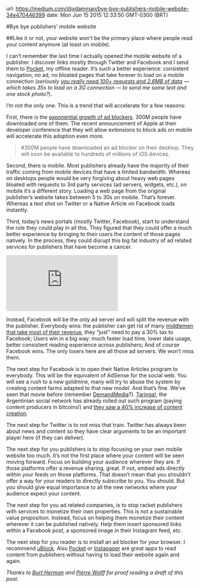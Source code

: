 url: https://medium.com/@xdamman/bye-bye-publishers-mobile-website-34e470446399
date: Mon Jun 15 2015 12:33:50 GMT-0300 (BRT)


#Bye bye publishers’ mobile website

##Like it or not, your website won’t be the primary place where people read your content anymore (at least on mobile).

I can’t remember the last time I actually opened the mobile website of a publisher. I discover links mostly through Twitter and Facebook and I send them to [Pocket](http://getpocket.com), my offline reader. It’s such a better experience: consistent navigation, no ad, no bloated pages that take forever to load on a mobile connection (*seriously [you really need 100+ requests and 2.6MB of data](http://xdamman.com/website-optimization-grunt-uncss) — which takes 35s to load on a 3G connection — to send me some text and one stock photo?*).

I’m not the only one. This is a trend that will accelerate for a few reasons:

First, there is the [exponential growth of ad blockers](http://www.mondaynote.com/2015/05/25/ad-blocks-doomsday-scenarios/). 300M people have downloaded one of them. The recent announcement of Apple at their developer conference that they will allow extensions to block ads on mobile will accelerate this adoption even more.
> #300M people have downloaded an ad blocker on their desktop. They will soon be available to hundreds of millions of iOS devices.

Second, there is mobile. Most publishers already have the majority of their traffic coming from mobile devices that have a limited bandwidth. Whereas on desktops people would be very forgiving about heavy web pages bloated with requests to 3rd party services (ad servers, widgets, etc.), on mobile it’s a different story. Loading a web page from the original publisher’s website takes between 5 to 30s on mobile. That’s forever. Whereas a text shot on Twitter or a Native Article on Facebook loads instantly.

Third, today’s news portals (mostly Twitter, Facebook), start to understand the role they could play in all this. They figured that they could offer a much better experience by bringing to their users the content of those pages natively. In the process, they could disrupt this big fat industry of ad related services for publishers that have become a cancer.

<iframe src="https://medium.com/media/d6c3239cf3c3e9b3316373b2459b2c77" frameborder=0></iframe>

Instead, Facebook will be the only ad server and will split the revenue with the publisher. Everybody wins: the publisher can get rid of many [middlemen that take most of their revenue](http://adage.com/article/digital/web-publishers-left-ad-spoils-split/142332/), they “just” need to pay a 30% tax to Facebook; Users win in a big way: much faster load time, lower data usage, better consistent reading experience across publishers; And of course Facebook wins. The only losers here are all those ad servers. We won’t miss them.

The next step for Facebook is to open their Native Articles program to everybody. This will be the equivalent of AdSense for the social web. You will see a rush to a new goldmine, many will try to abuse the system by creating content farms adapted to that new model. And that’s fine. We’ve seen that movie before (remember [DemandMedia](https://en.wikipedia.org/wiki/Demand_Media)?). [Taringa!](http://www.taringa.net), the Argentinian social network has already rolled out such program (paying content producers in bitcoins!) and [they saw a 40% increase of content creation](http://cointelegraph.com/news/114492/taringa-social-network-sees-40-spike-in-content-creation-following-bitcoin-integration).

The next step for Twitter is to not miss that train. Twitter has always been about news and content so they have clear arguments to be an important player here (if they can deliver).

The next step for you publishers is to stop focusing on your own mobile website too much. It’s not the first place where your content will be seen moving forward. Focus on building your audience wherever they are. If those platforms offer a revenue sharing, great. If not, embed ads directly within your feeds on those platforms. That doesn’t mean that you shouldn’t offer a way for your readers to directly subscribe to you. You should. But you should give equal importance to all the new networks where your audience expect your content.

The next step for you ad related companies, is to stop racket publishers with services to monetize their own properties. This is not a sustainable value proposition. Instead, focus on helping them monetize their content wherever it can be published natively. Help them insert sponsored links within a Facebook post, a sponsored image in their Instagram feed, etc.

The next step for you reader is to install an ad blocker for your browser. I recommend [uBlock](http://ublock.org). Also [Pocket](http://getpocket.com) or [Instapaper](http://instapaper.com) are great apps to read content from publishers without having to load their website again and again.

*Thanks to [Burt Herman](https://twitter.com/burtherman) and [Pierre Wolf](https://twitter/direwolff)f for proof reading a draft of this post.*

